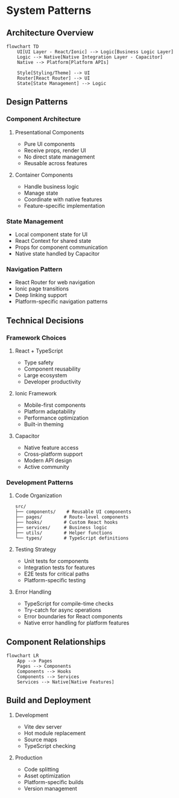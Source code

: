 # System Patterns

## Architecture Overview

```mermaid
flowchart TD
    UI[UI Layer - React/Ionic] --> Logic[Business Logic Layer]
    Logic --> Native[Native Integration Layer - Capacitor]
    Native --> Platform[Platform APIs]

    Style[Styling/Theme] --> UI
    Router[React Router] --> UI
    State[State Management] --> Logic
```

## Design Patterns

### Component Architecture

1. Presentational Components

   - Pure UI components
   - Receive props, render UI
   - No direct state management
   - Reusable across features

2. Container Components
   - Handle business logic
   - Manage state
   - Coordinate with native features
   - Feature-specific implementation

### State Management

- Local component state for UI
- React Context for shared state
- Props for component communication
- Native state handled by Capacitor

### Navigation Pattern

- React Router for web navigation
- Ionic page transitions
- Deep linking support
- Platform-specific navigation patterns

## Technical Decisions

### Framework Choices

1. React + TypeScript

   - Type safety
   - Component reusability
   - Large ecosystem
   - Developer productivity

2. Ionic Framework

   - Mobile-first components
   - Platform adaptability
   - Performance optimization
   - Built-in theming

3. Capacitor
   - Native feature access
   - Cross-platform support
   - Modern API design
   - Active community

### Development Patterns

1. Code Organization

   ```
   src/
   ├── components/    # Reusable UI components
   ├── pages/        # Route-level components
   ├── hooks/        # Custom React hooks
   ├── services/     # Business logic
   ├── utils/        # Helper functions
   └── types/        # TypeScript definitions
   ```

2. Testing Strategy

   - Unit tests for components
   - Integration tests for features
   - E2E tests for critical paths
   - Platform-specific testing

3. Error Handling
   - TypeScript for compile-time checks
   - Try-catch for async operations
   - Error boundaries for React components
   - Native error handling for platform features

## Component Relationships

```mermaid
flowchart LR
    App --> Pages
    Pages --> Components
    Components --> Hooks
    Components --> Services
    Services --> Native[Native Features]
```

## Build and Deployment

1. Development

   - Vite dev server
   - Hot module replacement
   - Source maps
   - TypeScript checking

2. Production
   - Code splitting
   - Asset optimization
   - Platform-specific builds
   - Version management

